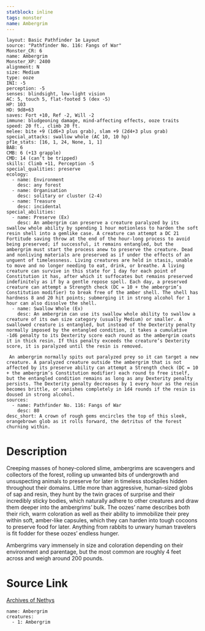 ```yaml
---
statblock: inline
tags: monster
name: Ambergrim
---
```

```statblock
layout: Basic Pathfinder 1e Layout
source: "Pathfinder No. 116: Fangs of War"
Monster_CR: 6
name: Ambergrim
Monster_XP: 2400
alignment: N
size: Medium
type: ooze
INI: -5
perception: -5
senses: blindsight, low-light vision
AC: 5, touch 5, flat-footed 5 (dex -5)
HP: 103
HD: 9d8+63
saves: Fort +10, Ref -2, Will -2
immune: bludgeoning damage, mind-affecting effects, ooze traits
speed: 20 ft., climb 20 ft.
melee: bite +9 (1d6+3 plus grab), slam +9 (2d4+3 plus grab)
special_attacks: swallow whole (AC 10, 10 hp)
pf1e_stats: [16, 1, 24, None, 1, 1]
BAB: 6
CMB: 6 (+13 grapple)
CMD: 14 (can’t be tripped)
skills: Climb +11, Perception -5
special_qualities: preserve
ecology:
  - name: Environment
    desc: any forest
  - name: Organisation
    desc: solitary or cluster (2-4)
  - name: Treasure
    desc: incidental
special_abilities:
  - name: Preserve (Ex)
    desc: An ambergrim can preserve a creature paralyzed by its swallow whole ability by spending 1 hour motionless to harden the soft resin shell into a gemlike case. A creature can attempt a DC 21 Fortitude saving throw at the end of the hour-long process to avoid being preserved; if successful, it remains entangled, but the ambergrim must start the process anew to preserve the creature. Dead and nonliving materials are preserved as if under the effects of an unguent of timelessness. Living creatures are held in stasis, unable to move and no longer needing to eat, drink, or breathe. A living creature can survive in this state for 1 day for each point of Constitution it has, after which it suffocates but remains preserved indefinitely as if by a gentle repose spell. Each day, a preserved creature can attempt a Strength check (DC = 10 + the ambergrim’s Constitution modifier) to break free of the amber shell. The shell has hardness 8 and 20 hit points; submerging it in strong alcohol for 1 hour can also dissolve the shell.
  - name: Swallow Whole (Ex)
    desc: An ambergrim can use its swallow whole ability to swallow a creature of its own size category (usually Medium) or smaller. A swallowed creature is entangled, but instead of the Dexterity penalty normally imposed by the entangled condition, it takes a cumulative -1d6 penalty to its Dexterity score each round as the ambergrim coats it in thick resin. If this penalty exceeds the creature’s Dexterity score, it is paralyzed until the resin is removed.

 An ambergrim normally spits out paralyzed prey so it can target a new creature. A paralyzed creature outside the ambergrim that is not affected by its preserve ability can attempt a Strength check (DC = 10 + the ambergrim’s Constitution modifier) each round to free itself, but the entangled condition remains as long as any Dexterity penalty persists. The Dexterity penalty decreases by 1 every hour as the resin becomes brittle, or vanishes completely in 1d4 rounds if the resin is doused in strong alcohol.
sources:
  - name: Pathfinder No. 116: Fangs of War
    desc: 80
desc_short: A crown of rough gems encircles the top of this sleek, orangebrown glob as it rolls forward, the detritus of the forest churning within.
```
# Description
Creeping masses of honey-colored slime, ambergrims are scavengers and collectors of the forest, rolling up unwanted bits of undergrowth and unsuspecting animals to preserve for later in timeless stockpiles hidden throughout their domains. Little more than aggressive, human-sized globs of sap and resin, they hunt by the twin graces of surprise and their incredibly sticky bodies, which naturally adhere to other creatures and draw them deeper into the ambergrims’ bulk. The oozes’ name describes both their rich, warm coloration as well as their ability to immobilize their prey within soft, amber-like capsules, which they can harden into tough cocoons to preserve food for later. Anything from rabbits to unwary human travelers is fit fodder for these oozes’ endless hunger.

 Ambergrims vary immensely in size and coloration depending on their environment and parentage, but the most common are roughly 4 feet across and weigh around 200 pounds.
# Source Link
[Archives of Nethys](https://aonprd.com/MonsterDisplay.aspx?ItemName=Ambergrim)
```encounter-table
name: Ambergrim
creatures:
  - 1: Ambergrim
```
